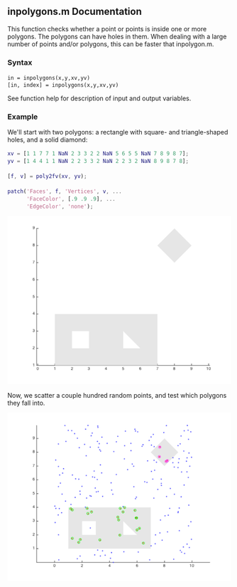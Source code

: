 ## inpolygons.m Documentation

This function checks whether a point or points is inside one or more polygons.
The polygons can have holes in them.  When dealing with a large number of points and/or polygons, this can be faster that inpolygon.m.

### Syntax

```
in = inpolygons(x,y,xv,yv)
[in, index] = inpolygons(x,y,xv,yv)
```
See function help for description of input and output variables.

### Example

We'll start with two polygons: a rectangle with square- and triangle-shaped holes, and a solid diamond:

```matlab
xv = [1 1 7 7 1 NaN 2 3 3 2 2 NaN 5 6 5 5 NaN 7 8 9 8 7];
yv = [1 4 4 1 1 NaN 2 2 3 3 2 NaN 2 2 3 2 NaN 8 9 8 7 8];

[f, v] = poly2fv(xv, yv);

patch('Faces', f, 'Vertices', v, ...
      'FaceColor', [.9 .9 .9], ...
      'EdgeColor', 'none');
```

![inpolygons1](inpolygons_readme_01.png)

Now, we scatter a couple hundred random points, and test which polygons they fall into.

![inpolygons2](inpolygons_readme_02.png)




